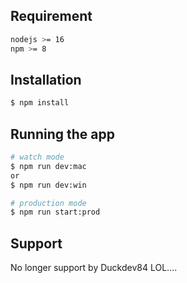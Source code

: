 ## Requirement

```bash
nodejs >= 16
npm >= 8
```

## Installation

```bash
$ npm install
```

## Running the app

```bash
# watch mode
$ npm run dev:mac
or
$ npm run dev:win

# production mode
$ npm run start:prod
```

## Support

No longer support by Duckdev84 LOL....